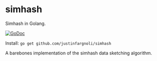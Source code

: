 # simhash 

Simhash in Golang.

[![GoDoc](https://godoc.org/github.com/justinfargnoli/simhash?status.svg)](https://godoc.org/github.com/justinfargnoli/simhash)

Install: `go get github.com/justinfargnoli/simhash`

A barebones implementation of the simhash data sketching algorithm. 